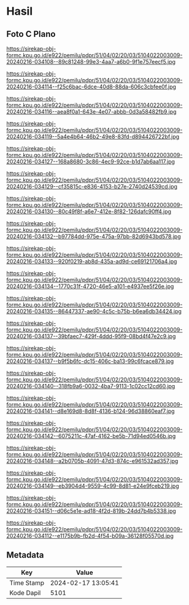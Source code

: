# Hasil

## Foto C Plano

https://sirekap-obj-formc.kpu.go.id/e922/pemilu/pdpr/51/04/02/20/03/5104022003009-20240216-034108--89c81248-99e3-4aa7-a6b0-9f1e757eecf5.jpg

https://sirekap-obj-formc.kpu.go.id/e922/pemilu/pdpr/51/04/02/20/03/5104022003009-20240216-034114--f25c6bac-6dce-40d8-88da-606c3cbfee0f.jpg

https://sirekap-obj-formc.kpu.go.id/e922/pemilu/pdpr/51/04/02/20/03/5104022003009-20240216-034116--aea8f0a1-643e-4e07-abbb-0d3a58482fb9.jpg

https://sirekap-obj-formc.kpu.go.id/e922/pemilu/pdpr/51/04/02/20/03/5104022003009-20240216-034119--5a4e4b64-46b2-49e8-83fd-d894426722bf.jpg

https://sirekap-obj-formc.kpu.go.id/e922/pemilu/pdpr/51/04/02/20/03/5104022003009-20240216-034127--168a8680-3c86-4ec9-92ce-b1d7ab6aa117.jpg

https://sirekap-obj-formc.kpu.go.id/e922/pemilu/pdpr/51/04/02/20/03/5104022003009-20240216-034129--cf35815c-e836-4153-b27e-2740d24539cd.jpg

https://sirekap-obj-formc.kpu.go.id/e922/pemilu/pdpr/51/04/02/20/03/5104022003009-20240216-034130--80c49f8f-a6e7-412e-8f82-126dafc90ff4.jpg

https://sirekap-obj-formc.kpu.go.id/e922/pemilu/pdpr/51/04/02/20/03/5104022003009-20240216-034132--b97784dd-975e-475a-97bb-82d6943bd578.jpg

https://sirekap-obj-formc.kpu.go.id/e922/pemilu/pdpr/51/04/02/20/03/5104022003009-20240216-034133--920f0219-ab8d-435a-ad9d-ce69121706a4.jpg

https://sirekap-obj-formc.kpu.go.id/e922/pemilu/pdpr/51/04/02/20/03/5104022003009-20240216-034134--1770c31f-4720-46e5-a101-e4937ee5f26e.jpg

https://sirekap-obj-formc.kpu.go.id/e922/pemilu/pdpr/51/04/02/20/03/5104022003009-20240216-034135--86447337-ae90-4c5c-b75b-b6ea6db34424.jpg

https://sirekap-obj-formc.kpu.go.id/e922/pemilu/pdpr/51/04/02/20/03/5104022003009-20240216-034137--39bfaec7-429f-4ddd-95f9-08bd4f47e2c9.jpg

https://sirekap-obj-formc.kpu.go.id/e922/pemilu/pdpr/51/04/02/20/03/5104022003009-20240216-034137--b9f5b6fc-dc15-406c-ba13-99c6fcace879.jpg

https://sirekap-obj-formc.kpu.go.id/e922/pemilu/pdpr/51/04/02/20/03/5104022003009-20240216-034140--318fb9a6-0032-4ba7-9113-1c02cc12cd60.jpg

https://sirekap-obj-formc.kpu.go.id/e922/pemilu/pdpr/51/04/02/20/03/5104022003009-20240216-034141--d8e169d8-8d8f-4136-b124-96d38860eaf7.jpg

https://sirekap-obj-formc.kpu.go.id/e922/pemilu/pdpr/51/04/02/20/03/5104022003009-20240216-034142--6075211c-47af-4162-be5b-71d94ed0546b.jpg

https://sirekap-obj-formc.kpu.go.id/e922/pemilu/pdpr/51/04/02/20/03/5104022003009-20240216-034148--a2b0705b-4091-47d3-874c-e961532ad357.jpg

https://sirekap-obj-formc.kpu.go.id/e922/pemilu/pdpr/51/04/02/20/03/5104022003009-20240216-034149--eb3904d4-9559-4c99-8d81-e24e9fceb219.jpg

https://sirekap-obj-formc.kpu.go.id/e922/pemilu/pdpr/51/04/02/20/03/5104022003009-20240216-034151--d06c5e1e-ad18-4f2d-819b-24dd7b4b5338.jpg

https://sirekap-obj-formc.kpu.go.id/e922/pemilu/pdpr/51/04/02/20/03/5104022003009-20240216-034112--e1175b9b-fb2d-4f54-b09a-36128f05570d.jpg


## Metadata

| Key        | Value               |
| ---------- | ------------------- |
| Time Stamp | 2024-02-17 13:05:41 |
| Kode Dapil | 5101                |



